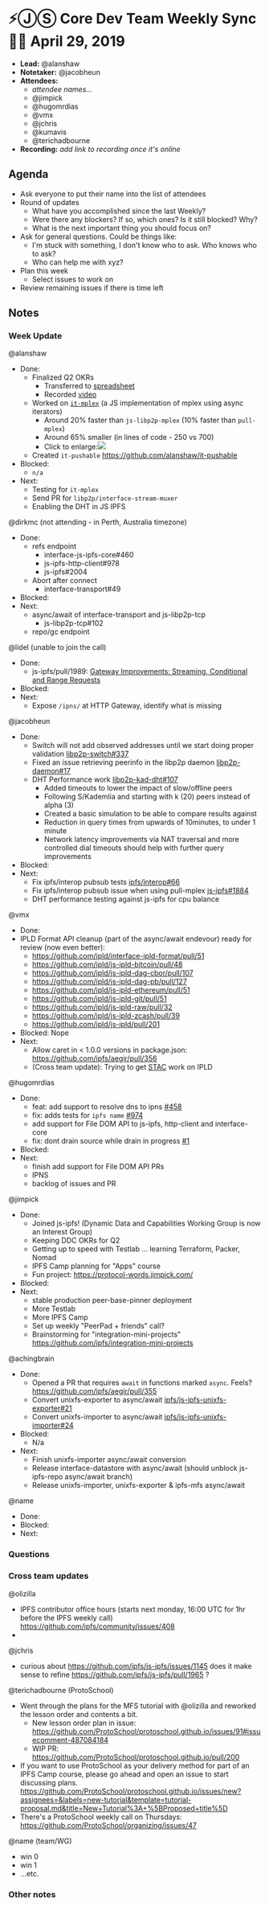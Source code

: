 # ⚡️ⒿⓈ Core Dev Team Weekly Sync 🙌🏽 April 29, 2019

- **Lead:** @alanshaw
- **Notetaker:** @jacobheun
- **Attendees:**
  - _attendee names..._
  - @jimpick
  - @hugomrdias
  - @vmx
  - @jchris
  - @kumavis
  - @terichadbourne
- **Recording:** _add link to recording once it's online_

## Agenda

- Ask everyone to put their name into the list of attendees
- Round of updates
  - What have you accomplished since the last Weekly?
  - Were there any blockers? If so, which ones? Is it still blocked? Why?
  - What is the next important thing you should focus on?
- Ask for general questions. Could be things like:
  - I'm stuck with something, I don't know who to ask. Who knows who to ask?
  - Who can help me with xyz?
- Plan this week
  - Select issues to work on
- Review remaining issues if there is time left


## Notes

### Week Update

@alanshaw
- Done:
    - Finalized Q2 OKRs
        - Transferred to [spreadsheet](https://docs.google.com/spreadsheets/d/1YSeyWqXh3ImanRrTkYQHHkCofiORn68bYqM_KTLBlsA/edit#gid=274358435)
        - Recorded [video](https://drive.google.com/file/d/1sM_dFRnRcL9XFQTQFAbI4efVTSHxEpNj/view?usp=sharing)
    - Worked on [`it-mplex`](https://github.com/alanshaw/it-mplex) (a JS implementation of mplex using async iterators)
        - Around 20% faster than `js-libp2p-mplex` (10% faster than `pull-mplex`)
        - Around 65% smaller (in lines of code - 250 vs 700)
        - Click to enlarge:<a href="https://usercontent.irccloud-cdn.com/file/3BicxZiN/Screenshot%202019-04-27%20at%2014.40.28.png" target="_blank"><img src="https://usercontent.irccloud-cdn.com/file/3BicxZiN/Screenshot%202019-04-27%20at%2014.40.28.png" style="max-width:100%" /></a>
    - Created `it-pushable` https://github.com/alanshaw/it-pushable
- Blocked:
    - `n/a`
- Next:
    - Testing for `it-mplex`
    - Send PR for `libp2p/interface-stream-muxer`
    - Enabling the DHT in JS IPFS

@dirkmc (not attending - in Perth, Australia timezone)
 - Done:
   - refs endpoint
     - interface-js-ipfs-core#460
     - js-ipfs-http-client#978
     - js-ipfs#2004
   - Abort after connect
     - interface-transport#49
 - Blocked:
 - Next:
   - async/await of interface-transport and js-libp2p-tcp
     - js-libp2p-tcp#102
   - repo/gc endpoint

@lidel (unable to join the call)
 - Done: 
   - js-ipfs/pull/1989: [Gateway Improvements: Streaming, Conditional and Range Requests](https://github.com/ipfs/js-ipfs/pull/1989)
 - Blocked:
 - Next:
   - Expose `/ipns/` at HTTP Gateway, identify what is missing

@jacobheun
 - Done:
   - Switch will not add observed addresses until we start doing proper validation [libp2p-switch#337](https://github.com/libp2p/js-libp2p-switch/pull/337)
   - Fixed an issue retrieving peerinfo in the libp2p daemon [libp2p-daemon#17](https://github.com/libp2p/js-libp2p-daemon/pull/17)
   - DHT Performance work [libp2p-kad-dht#107](https://github.com/libp2p/js-libp2p-kad-dht/pull/107)
     - Added timeouts to lower the impact of slow/offline peers
     - Following S/Kademlia and starting with k (20) peers instead of alpha (3)
     - Created a basic simulation to be able to compare results against
     - Reduction in query times from upwards of 10minutes, to under 1 minute
     - Network latency improvements via NAT traversal and more controlled dial timeouts should help with further query improvements
 - Blocked:
 - Next:
   - Fix ipfs/interop pubsub tests [ipfs/interop#66](https://github.com/ipfs/interop/pull/66)
   - Fix ipfs/interop pubsub issue when using pull-mplex [js-ipfs#1884](https://github.com/ipfs/js-ipfs/pull/1884)
   - DHT performance testing against js-ipfs for cpu balance

@vmx
 - Done:
  - IPLD Format API cleanup (part of the async/await endevour) ready for review (now even better):
    - https://github.com/ipld/interface-ipld-format/pull/51
    - https://github.com/ipld/js-ipld-bitcoin/pull/48
    - https://github.com/ipld/js-ipld-dag-cbor/pull/107
    - https://github.com/ipld/js-ipld-dag-pb/pull/127
    - https://github.com/ipld/js-ipld-ethereum/pull/51
    - https://github.com/ipld/js-ipld-git/pull/51
    - https://github.com/ipld/js-ipld-raw/pull/32
    - https://github.com/ipld/js-ipld-zcash/pull/39
    - https://github.com/ipld/js-ipld/pull/201
 - Blocked: Nope
 - Next:
   - Allow caret in < 1.0.0 versions in package.json: https://github.com/ipfs/aegir/pull/356
   - (Cross team update): Trying to get [STAC](https://stacspec.org/) work on IPLD

@hugomrdias
 - Done:
   - feat: add support to resolve dns to ipns [#458](https://github.com/ipfs/interface-js-ipfs-core/pull/458)
   - fix: adds tests for `ipfs name` [#974](https://github.com/ipfs/js-ipfs-http-client/pull/974)
   - add support for File DOM API to js-ipfs, http-client and interface-core
   - fix: dont drain source while drain in progress [#1](https://github.com/hugomrdias/pull-to-stream/pull/1)
 - Blocked:
 - Next:
   - finish add support for File DOM API PRs
   - IPNS
   - backlog of issues and PR 

@jimpick
 - Done:
   - Joined js-ipfs! (Dynamic Data and Capabilities Working Group is now an Interest Group)
   - Keeping DDC OKRs for Q2
   - Getting up to speed with Testlab ... learning Terraform, Packer, Nomad
   - IPFS Camp planning for "Apps" course
   - Fun project: https://protocol-words.jimpick.com/
 - Blocked:
 - Next:
   - stable production peer-base-pinner deployment
   - More Testlab
   - More IPFS Camp
   - Set up weekly "PeerPad + friends" call?
   - Brainstorming for "integration-mini-projects" https://github.com/ipfs/integration-mini-projects

@achingbrain
- Done:
  - Opened a PR that requires `await` in functions marked `async`. Feels? https://github.com/ipfs/aegir/pull/355
  - Convert unixfs-exporter to async/await [ipfs/js-ipfs-unixfs-exporter#21](https://github.com/ipfs/js-ipfs-unixfs-exporter/pull/21)
  - Convert unixfs-importer to async/await [ipfs/js-ipfs-unixfs-importer#24](https://github.com/ipfs/js-ipfs-unixfs-importer/pull/24)
- Blocked:
  - N/a
- Next:
  - Finish unixfs-importer async/await conversion
  - Release interface-datastore with async/await (should unblock js-ipfs-repo async/await branch)
  - Release unixfs-importer, unixfs-exporter & ipfs-mfs async/await

@name
 - Done:
 - Blocked:
 - Next:

### Questions

### Cross team updates

@olizilla
- IPFS contributor office hours (starts next monday, 16:00 UTC for 1hr before the IPFS weekly call) https://github.com/ipfs/community/issues/408
- 

@jchris
- curious about https://github.com/ipfs/js-ipfs/issues/1145 does it make sense to refine https://github.com/ipfs/js-ipfs/pull/1965 ?

@terichadbourne (ProtoSchool)
- Went through the plans for the MFS tutorial with @olizilla and reworked the lesson order and contents a bit. 
  - New lesson order plan in issue: https://github.com/ProtoSchool/protoschool.github.io/issues/91#issuecomment-487084184
  - WIP PR: https://github.com/ProtoSchool/protoschool.github.io/pull/200
- If you want to use ProtoSchool as your delivery method for part of an IPFS Camp course, please go ahead and open an issue to start discussing plans. https://github.com/ProtoSchool/protoschool.github.io/issues/new?assignees=&labels=new-tutorial&template=tutorial-proposal.md&title=New+Tutorial%3A+%5BProposed+title%5D
- There's a ProtoSchool weekly call on Thursdays: https://github.com/ProtoSchool/organizing/issues/47

@name (team/WG)
- win 0
- win 1
- ...etc.

### Other notes

<!-- After each call, the notetaker submits a PR to ipfs/team-mgmt to store the notes on the meeting-notes folder -->
